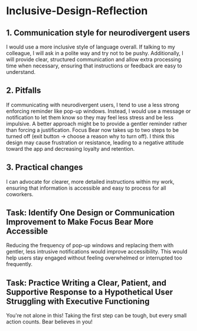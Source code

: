 # Inclusive-Design-Reflection

## 1. Communication style for neurodivergent users  
I would use a more inclusive style of language overall. If talking to my colleague, I will ask in a polite way and try not to be pushy. Additionally, I will provide clear, structured communication and allow extra processing time when necessary, ensuring that instructions or feedback are easy to understand.  

## 2. Pitfalls  
If communicating with neurodivergent users, I tend to use a less strong enforcing reminder like pop-up windows. Instead, I would use a message or notification to let them know so they may feel less stress and be less impulsive. A better approach might be to provide a gentler reminder rather than forcing a justification.  Focus Bear now takes up to two steps to be turned off (exit button -> choose a reason why to turn off). I think this design may cause frustration or resistance, leading to a negative attitude toward the app and decreasing loyalty and retention. 

## 3. Practical changes  
I can advocate for clearer, more detailed instructions within my work, ensuring that information is accessible and easy to process for all coworkers.  

## Task: Identify One Design or Communication Improvement to Make Focus Bear More Accessible  
Reducing the frequency of pop-up windows and replacing them with gentler, less intrusive notifications would improve accessibility. This would help users stay engaged without feeling overwhelmed or interrupted too frequently.  

## Task: Practice Writing a Clear, Patient, and Supportive Response to a Hypothetical User Struggling with Executive Functioning  
You're not alone in this! Taking the first step can be tough, but every small action counts. Bear believes in you!

